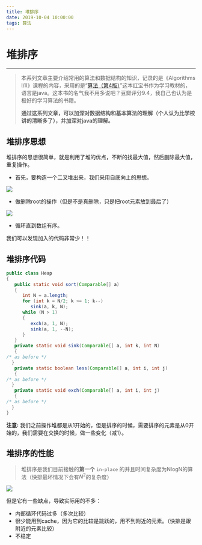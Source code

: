 ```yaml
---
title: 堆排序
date: 2019-10-04 10:00:00
tags: 算法
---
```


# 堆排序

------

> 本系列文章主要介绍常用的算法和数据结构的知识，记录的是《Algorithms I/II》课程的内容，采用的是“[算法（第4版）](https://book.douban.com/subject/19952400/)”这本红宝书作为学习教材的，语言是java。这本书的名气我不用多说吧？豆瓣评分9.4，我自己也认为是极好的学习算法的书籍。
>
> **通过这系列文章，可以加深对数据结构和基本算法的理解（个人认为比学校讲的清晰多了），并加深对java的理解。**

## 堆排序思想

堆排序的思想很简单，就是利用了堆的优点，不断的找最大值，然后删除最大值，重复操作。

- 首先，要构造一个二叉堆出来，我们采用自底向上的思想。

![](http://img.hksite.cn/2019-03-01-084744.jpg)

- 做删除root的操作（但是不是真删除，只是把root元素放到最后了）

![](http://img.hksite.cn/2019-03-01-084752.jpg)

- 循环直到数组有序。

我们可以发现加入的代码非常少！！

## 堆排序代码

```java
public class Heap
{
   public static void sort(Comparable[] a)
   {
      int N = a.length;
      for (int k = N/2; k >= 1; k--)
         sink(a, k, N);
      while (N > 1)
      {
         exch(a, 1, N);
         sink(a, 1, --N);
      }
   }
   private static void sink(Comparable[] a, int k, int N)
   {  
/* as before */
  }
   private static boolean less(Comparable[] a, int i, int j)
   {  
/* as before */
  }
   private static void exch(Comparable[] a, int i, int j)
   {  
/* as before */
  }
}
```

**注意:** 我们之前操作堆都是从1开始的，但是排序的时候，需要排序的元素是从0开始的，我们需要在交换的时候，做一些变化（减1）。

## 堆排序的性能

> 堆排序是我们目前接触的**第一个** `in-place` 的并且时间复杂度为NlogN的算法（快排最坏情况下会有$N^2$的复杂度）

![](http://img.hksite.cn/2019-03-01-084805.jpg)

但是它有一些缺点，导致实际用的不多：

- 内部循环代码过多（多次比较）
- 很少能用到cache，因为它的比较是跳跃的，用不到附近的元素。（快排是跟附近的元素比较）
- 不稳定